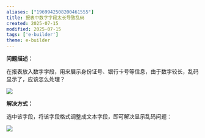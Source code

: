 ```yaml
---
aliases: ["1969942508200461555"]
title: 报表中数字字段太长导致乱码
created: 2025-07-15
modified: 2025-07-15
tags: ['e-builder']
theme: e-builder
---
```


**问题描述：**

在报表放入数字字段，用来展示身份证号、银行卡号等信息，由于数字较长，乱码显示了，应该怎么处理？

![](3dd000402ef2a9a3a3d64a45b932c3dd.jpg)

**解决方式：**

选中该字段，将该字段格式调整成文本字段，即可解决显示乱码问题：

![](812359f93ec8c0c0761de75b081e4453.jpg)